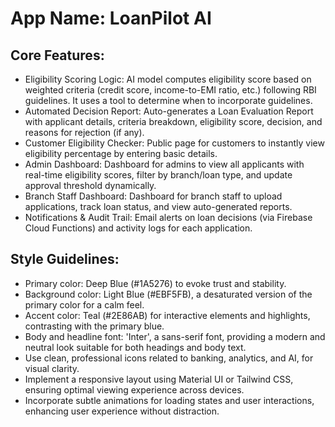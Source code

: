 # **App Name**: LoanPilot AI

## Core Features:

- Eligibility Scoring Logic: AI model computes eligibility score based on weighted criteria (credit score, income-to-EMI ratio, etc.) following RBI guidelines. It uses a tool to determine when to incorporate guidelines.
- Automated Decision Report: Auto-generates a Loan Evaluation Report with applicant details, criteria breakdown, eligibility score, decision, and reasons for rejection (if any).
- Customer Eligibility Checker: Public page for customers to instantly view eligibility percentage by entering basic details.
- Admin Dashboard: Dashboard for admins to view all applicants with real-time eligibility scores, filter by branch/loan type, and update approval threshold dynamically.
- Branch Staff Dashboard: Dashboard for branch staff to upload applications, track loan status, and view auto-generated reports.
- Notifications & Audit Trail: Email alerts on loan decisions (via Firebase Cloud Functions) and activity logs for each application.

## Style Guidelines:

- Primary color: Deep Blue (#1A5276) to evoke trust and stability.
- Background color: Light Blue (#EBF5FB), a desaturated version of the primary color for a calm feel.
- Accent color: Teal (#2E86AB) for interactive elements and highlights, contrasting with the primary blue.
- Body and headline font: 'Inter', a sans-serif font, providing a modern and neutral look suitable for both headings and body text.
- Use clean, professional icons related to banking, analytics, and AI, for visual clarity.
- Implement a responsive layout using Material UI or Tailwind CSS, ensuring optimal viewing experience across devices.
- Incorporate subtle animations for loading states and user interactions, enhancing user experience without distraction.